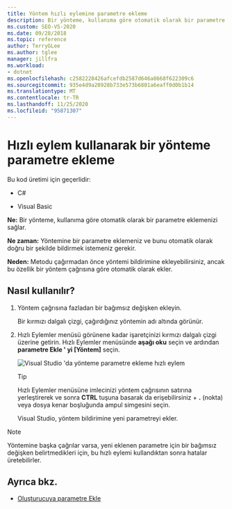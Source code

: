 ```yaml
---
title: Yöntem hızlı eylemine parametre ekleme
description: Bir yönteme, kullanıma göre otomatik olarak bir parametre eklemek ve bildirmek için hızlı bir eylem kullanmayı öğrenin.
ms.custom: SEO-VS-2020
ms.date: 09/28/2018
ms.topic: reference
author: TerryGLee
ms.author: tglee
manager: jillfra
ms.workload:
- dotnet
ms.openlocfilehash: c2582228426afcefdb2587d646a8668f622309c6
ms.sourcegitcommit: 935e4d9a20928b733e573b6801a6eaff0d0b1b14
ms.translationtype: MT
ms.contentlocale: tr-TR
ms.lasthandoff: 11/25/2020
ms.locfileid: "95871307"
---
```

# <a name="add-a-parameter-to-a-method-using-a-quick-action"></a>Hızlı eylem kullanarak bir yönteme parametre ekleme

Bu kod üretimi için geçerlidir:

- C#

- Visual Basic

**Ne:** Bir yönteme, kullanıma göre otomatik olarak bir parametre eklemenizi sağlar.

**Ne zaman:** Yöntemine bir parametre eklemeniz ve bunu otomatik olarak doğru bir şekilde bildirmek istemeniz gerekir.

**Neden:** Metodu çağırmadan önce yöntemi bildirimine ekleyebilirsiniz, ancak bu özellik bir yöntem çağrısına göre otomatik olarak ekler.

## <a name="how-to-use-it"></a>Nasıl kullanılır?

1. Yöntem çağrısına fazladan bir bağımsız değişken ekleyin.

   Bir kırmızı dalgalı çizgi, çağırdığınız yöntemin adı altında görünür.

2. Hızlı Eylemler menüsü görünene kadar işaretçinizi kırmızı dalgalı çizgi üzerine getirin. Hızlı Eylemler menüsünde **aşağı oku** seçin ve ardından **parametre Ekle ' yi [Yöntem]** seçin.

   ![Visual Studio 'da yönteme parametre ekleme hızlı eylem](media/add-parameter-to-method.png)

   > [!TIP]
   > Hızlı Eylemler menüsüne imlecinizi yöntem çağrısının satırına yerleştirerek ve sonra **CTRL** tuşuna basarak da erişebilirsiniz + **.** (nokta) veya dosya kenar boşluğunda ampul simgesini seçin.

   Visual Studio, yöntem bildirimine yeni parametreyi ekler.

> [!NOTE]
> Yöntemine başka çağrılar varsa, yeni eklenen parametre için bir bağımsız değişken belirtmedikleri için, bu hızlı eylemi kullandıktan sonra hatalar üretebilirler.

## <a name="see-also"></a>Ayrıca bkz.

- [Oluşturucuya parametre Ekle](generate-constructor.md#addparameter)
